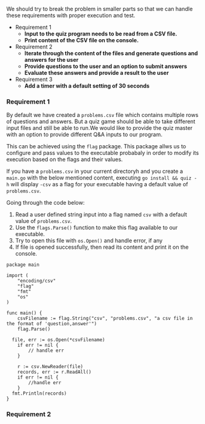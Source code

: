
We should try to break the problem in smaller parts so that we can handle these requirements with proper execution and test.

* Requirement 1
  * __Input to the quiz program needs to be read from a CSV file.__
  * __Print content of the CSV file on the console.__
* Requirement 2
  * __Iterate through the content of the files and generate questions and answers for the user__
  * __Provide questions to the user and an option to submit answers__
  * __Evaluate these answers and provide a result to the user__
* Requirement 3
  * __Add a timer with a default setting of 30 seconds__


### Requirement 1

By default we have created a `problems.csv` file which contains multiple rows of questions and answers. But a quiz game should be able to take different input files and still be able to run.We would like to provide the quiz master with an option to provide different Q&A inputs to our program. 

This can be achieved using the `flag` package. This package allws us to configure and pass values to the executable probabaly in order to modify its execution based on the flags and their values.

If you have a `problems.csv` in your current directoryh and you create a `main.go` with the below mentioned content, executing `go install && quiz -h` will display `-csv` as a flag for your executable having a default value of `problems.csv`.

Going through the code below: 
1. Read a user defined string input into a flag named `csv` with a default value of `problems.csv`. 
1. Use the `flags.Parse()` function to make this flag available to our executable.
1. Try to open this file with `os.Open()` and handle error, if any
1. If file is opened successfully, then read its content and print it on the console.

```
package main

import (
	"encoding/csv"
	"flag"
	"fmt"
	"os"
)

func main() {
	csvFilename := flag.String("csv", "problems.csv", "a csv file in the format of 'question,answer'")
	flag.Parse()
  
  file, err := os.Open(*csvFilename)
	if err != nil {
		// handle err
	}

	r := csv.NewReader(file)
	records, err := r.ReadAll()
	if err != nil {
		//handle err
	}
  fmt.Println(records)
}
```

### Requirement 2